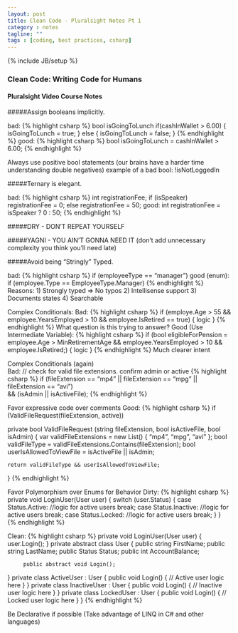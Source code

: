 ```yaml
---
layout: post
title: Clean Code - Pluralsight Notes Pt 1
category : notes
tagline: ""
tags : [coding, best practices, csharp]
---
```

{% include JB/setup %}

### Clean Code: Writing Code for Humans
#### Pluralsight Video Course Notes

#####Assign booleans implicitly.

bad:
{% highlight csharp %}
bool isGoingToLunch
if(cashInWallet > 6.00)
{
    isGoingToLunch = true;
} else {
    isGoingToLunch = false;
}
{% endhighlight %}
good:
{% highlight csharp %}
bool isGoingToLunch = cashInWallet > 6.00;
{% endhighlight %}

Always use positive bool statements (our brains have a harder time understanding double negatives) example of a bad bool:  !isNotLoggedIn


#####Ternary is elegant.

bad:
{% highlight csharp %}
int registrationFee;
if (isSpeaker) registrationFee = 0;
else registrationFee = 50;
good:
int registrationFee = isSpeaker ? 0 : 50;
{% endhighlight %}


#####DRY - DON’T REPEAT YOURSELF

#####YAGNI - YOU AIN’T GONNA NEED IT 
(don’t add unnecessary complexity you think you’ll need late)


#####Avoid being “Stringly” Typed.

bad:
{% highlight csharp %}
if (employeeType == “manager”)
good (enum):
if (employee.Type == EmployeeType.Manager)
{% endhighlight %}
Reasons: 1) Strongly typed => No typos  2) Intellisense support  3) Documents states 
4) Searchable

Complex Conditionals:
Bad:
{% highlight csharp %}
if (employe.Age > 55
    && employee.YearsEmployed > 10
    && employee.IsRetired == true)
{ logic }
{% endhighlight %}
What question is this trying to answer?
Good (Use Intermediate Variable):
{% highlight csharp %}
if (bool eligibleForPension = 
    employee.Age > MinRetirementAge
    && employee.YearsEmployed > 10
    && employee.IsRetired;)
{  logic   }
{% endhighlight %}
Much clearer intent



Complex Conditionals (again)        
Bad:
// check for valid file extensions. confirm admin or active
{% highlight csharp %}
if (fileExtension == “mp4” ||
    fileExtension == “mpg” ||
    fileExtension == “avi”)  
    && (isAdmin || isActiveFile);
{% endhighlight %}

Favor expressive code over comments
Good:
{% highlight csharp %}
if (ValidFileRequest(fileExtension, active))

private bool ValidFileRequest (string fileExtension, bool isActiveFile, bool isAdmin)
{
    var validFileExtensions = new List<string>() 
    { “mp4”, “mpg”, “avi” };
    bool validFileType =     validFileExtensions.Contains(fileExtension);
    bool userIsAllowedToViewFile 
= isActiveFile || isAdmin;

    return validFileType && userIsAllowedToViewFile;
}
{% endhighlight %}




Favor Polymorphism over Enums for Behavior
Dirty:
{% highlight csharp %}
private void LoginUser(User user)
{
    switch (user.Status)
           {
                 case Status.Active:
                        //logic for active users
                        break;
                 case Status.Inactive:
                        //logic for active users
                        break;
                  case Status.Locked:
                        //logic for active users
                        break;
          }
}
{% endhighlight %}

Clean:
{% highlight csharp %}
private void LoginUser(User user)
{
           user.Login();
}
private abstract class User
{
         public string FirstName;
         public string LastName;
         public Status Status;
         public int AccountBalance;
        
         public abstract void Login();
}
private class ActiveUser : User
{
        public void Login()
        {
                // Active user logic here
        }
}
private class InactiveUser : User
{
        public void Login()
        {
                // Inactive user logic here
        }
}
private class LockedUser : User
{
        public void Login()
        {
                // Locked user logic here
        }
}
{% endhighlight %}

Be Declarative if possible (Take advantage of LINQ in C# and other languages)
